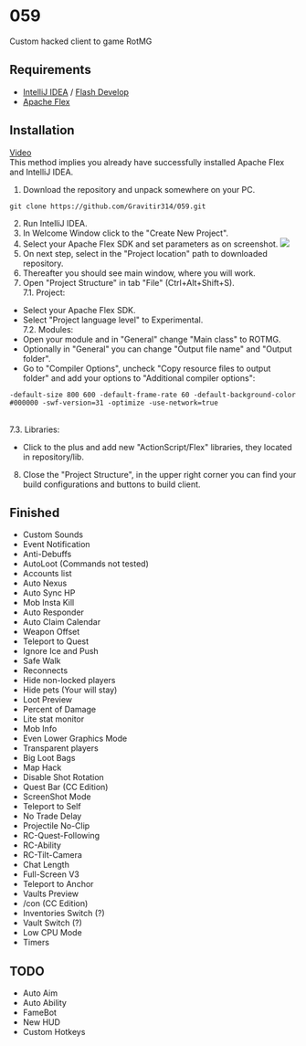 # 059
Custom hacked client to game RotMG
## Requirements
- [IntelliJ IDEA](https://en.wikipedia.org/wiki/IntelliJ_IDEA) / [Flash Develop](https://en.wikipedia.org/wiki/FlashDevelop)
- [Apache Flex](https://en.wikipedia.org/wiki/Apache_Flex)
## Installation
[Video](https://www.youtube.com/watch?v=zBKwq1ayeHw)
<br>This method implies you already have successfully installed Apache Flex and IntelliJ IDEA.
<br>
1. Download the repository and unpack somewhere on your PC.
```
git clone https://github.com/Gravitir314/059.git
```
2. Run IntelliJ IDEA.
3. In Welcome Window click to the "Create New Project".
4. Select your Apache Flex SDK and set parameters as on screenshot.
![](https://i.imgur.com/wtqadjd.png)
5. On next step, select in the "Project location" path to downloaded repository.
6. Thereafter you should see main window, where you will work.
7. Open "Project Structure" in tab "File" (Ctrl+Alt+Shift+S).
<br>7.1. Project:
- Select your Apache Flex SDK.
- Select "Project language level" to Experimental.
<br>7.2. Modules:
- Open your module and in "General" change "Main class" to ROTMG.
- Optionally in "General" you can change "Output file name" and "Output folder".
- Go to "Compiler Options", uncheck "Copy resource files to output folder" and add your options to "Additional compiler options":
```
-default-size 800 600 -default-frame-rate 60 -default-background-color #000000 -swf-version=31 -optimize -use-network=true
```
<br>7.3. Libraries:
- Click to the plus and add new "ActionScript/Flex" libraries, they located in repository/lib.
8. Close the "Project Structure", in the upper right corner you can find your build configurations and buttons to build client.
## Finished
- Custom Sounds
- Event Notification
- Anti-Debuffs
- AutoLoot (Commands not tested)
- Accounts list
- Auto Nexus
- Auto Sync HP
- Mob Insta Kill
- Auto Responder
- Auto Claim Calendar
- Weapon Offset
- Teleport to Quest
- Ignore Ice and Push
- Safe Walk
- Reconnects
- Hide non-locked players
- Hide pets (Your will stay)
- Loot Preview
- Percent of Damage
- Lite stat monitor
- Mob Info
- Even Lower Graphics Mode
- Transparent players
- Big Loot Bags
- Map Hack
- Disable Shot Rotation
- Quest Bar (CC Edition)
- ScreenShot Mode
- Teleport to Self
- No Trade Delay
- Projectile No-Clip
- RC-Quest-Following
- RC-Ability
- RC-Tilt-Camera
- Chat Length
- Full-Screen V3
- Teleport to Anchor
- Vaults Preview
- /con (CC Edition)
- Inventories Switch (?)
- Vault Switch (?)
- Low CPU Mode
- Timers
## TODO
- Auto Aim
- Auto Ability
- FameBot
- New HUD
- Custom Hotkeys
